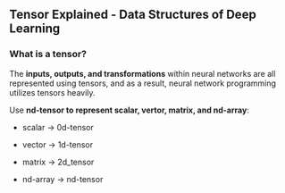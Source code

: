 ## Tensor Explained - Data Structures of Deep Learning



### What is a tensor?

The **inputs, outputs, and transformations** within neural networks are all represented using tensors, and as a result, neural network programming utilizes tensors heavily.



Use **nd-tensor to represent scalar, vertor, matrix, and nd-array**:

- scalar -> 0d-tensor

- vector -> 1d-tensor

- matrix -> 2d_tensor

- nd-array -> nd-tensor

